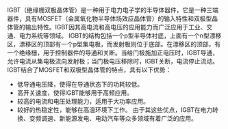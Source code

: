 IGBT（绝缘栅双极晶体管）是一种用于电力电子学的半导体器件，它是一种三端器件，具有MOSFET（金属氧化物半导体场效应晶体管）的输入特性和双极型晶体管的输出特性。IGBT因其高电流和高电压的应用能力而广泛应用于工业、交通、电力系统等领域。
IGBT的结构包括一个p型半导体衬底，上面有一个n型漂移区，漂移区的顶部有一个p型集电极，而发射极则位于底部。在漂移区的顶部，有一个绝缘栅，用于控制器件的导通和关断。当给门极施加正电压时，IGBT导通，允许电流从集电极流向发射极；当门极电压移除时，IGBT关断，电流停止流动。
IGBT结合了MOSFET和双极型晶体管的特点，具有以下优势：

- 低导通电压降，使得在导通状态下的功耗较低。
- 高开关速度，使得IGBT能够用于高频应用。
- 较高的电流和电压处理能力，适用于大功率应用。
- 较好的热稳定性，能够在高温环境下工作。
由于其这些优点，IGBT在电力转换、变频调速、新能源发电、电动汽车等众多领域有着广泛的应用。
